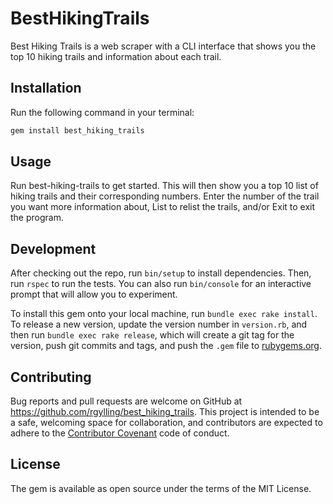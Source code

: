 # BestHikingTrails

Best Hiking Trails is a web scraper with a CLI interface that shows you the top 10 hiking trails and information about each trail.

## Installation

Run the following command in your terminal:

```ruby
gem install best_hiking_trails
```

## Usage

Run best-hiking-trails to get started. This will then show you a top 10 list of hiking trails and their corresponding numbers. Enter the number of the trail you want more information about, List to relist the trails, and/or Exit to exit the program.

## Development

After checking out the repo, run `bin/setup` to install dependencies. Then, run `rspec` to run the tests. You can also run `bin/console` for an interactive prompt that will allow you to experiment.

To install this gem onto your local machine, run `bundle exec rake install`. To release a new version, update the version number in `version.rb`, and then run `bundle exec rake release`, which will create a git tag for the version, push git commits and tags, and push the `.gem` file to [rubygems.org](https://rubygems.org).

## Contributing

Bug reports and pull requests are welcome on GitHub at https://github.com/rgylling/best_hiking_trails. This project is intended to be a safe, welcoming space for collaboration, and contributors are expected to adhere to the [Contributor Covenant](http://contributor-covenant.org) code of conduct.

## License

The gem is available as open source under the terms of the MIT License.
